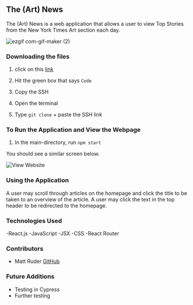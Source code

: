 ## The (Art) News

The (Art) News is a web application that allows a user to view Top Stories from the New York Times Art section each day. 


![ezgif com-gif-maker (2)](https://user-images.githubusercontent.com/36666973/182717185-3bf86822-a2db-4897-85aa-24021d657794.gif)

### **Downloading the files**

1. click on this [link](https://github.com/mattruder/take-home-challenge-news)

2. Hit the green box that says `Code`

3. Copy the SSH

4. Open the terminal
5. Type `git clone` + paste the SSH link


### **To Run the Application and View the Webpage**


1. In the main-directory, run `npm start`

You should see a similar screen below.

![View Website](https://user-images.githubusercontent.com/89413678/161453492-049643ab-135d-4d7a-a86a-7802d8468ac8.png)

### **Using the Application**

A user may scroll through articles on the homepage and click the title to be taken to an overview of the article. A user may click the text in the top header to be redirected to the homepage.

### **Technologies Used**
-React.js
-JavaScript
-JSX
-CSS
-React Router

### **Contributors**
- Matt Ruder [GitHub](https://github.com/mattruder)

### **Future Additions**

- Testing in Cypress
- Further testing
